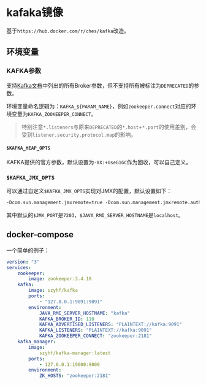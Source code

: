 # kafaka镜像

基于`https://hub.docker.com/r/ches/kafka`改造。

## 环境变量

### KAFKA参数

支持[Kafka文档](https://kafka.apache.org/documentation/#brokerconfigs)中列出的所有Broker参数，但不支持所有被标注为`DEPRECATED`的参数。

环境变量命名逻辑为：`KAFKA_${PARAM_NAME}`，例如`zookeeper.connect`对应的环境变量为`KAFKA_ZOOKEEPER_CONNECT`。

> 特别注意`*.listeners`与原来`DEPRECATED`的`*.host`+`*.port`的使用差别，会受到`listener.security.protocol.map`的影响。

#### `$KAFKA_HEAP_OPTS`

KAFKA提供的官方参数，默认设置为`-XX:+UseG1GC`作为回收，可以自己定义。

### `$KAFKA_JMX_OPTS`

可以通过自定义`$KAFKA_JMX_OPTS`实现对JMX的配置，默认设置如下：

```txt
-Dcom.sun.management.jmxremote=true -Dcom.sun.management.jmxremote.authenticate=false -Dcom.sun.management.jmxremote.ssl=false -Dcom.sun.management.jmxremote.rmi.port=$JMX_PORT -Djava.rmi.server.hostname=${JAVA_RMI_SERVER_HOSTNAME:-localhost}
```

其中默认的`$JMX_PORT`是`7203`，`$JAVA_RMI_SERVER_HOSTNAME`是`localhost`。

## docker-compose

一个简单的例子：

``` yaml
version: "3"
services:
    zookeeper:
        image: zookeeper:3.4.10
    kafka:
        image: szyhf/kafka
        ports:
            - "127.0.0.1:9091:9091"
        environment:
            JAVA_RMI_SERVER_HOSTNAME: "kafka"
            KAFKA_BROKER_ID: 110
            KAFKA_ADVERTISED_LISTENERS: "PLAINTEXT://kafka:9091"
            KAFKA_LISTENERS: "PLAINTEXT://kafka:9091"
            KAFKA_ZOOKEEPER_CONNECT: "zookeeper:2181"
	kafka_manager:
        image:
            szyhf/kafka-manager:latest
        ports:
            - 127.0.0.1:19000:9000
        environment:
            ZK_HOSTS: "zookeeper:2181"
```